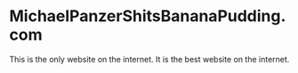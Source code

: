 # MichaelPanzerShitsBananaPudding.com
This is the only website on the internet. It is the best website on the internet.
